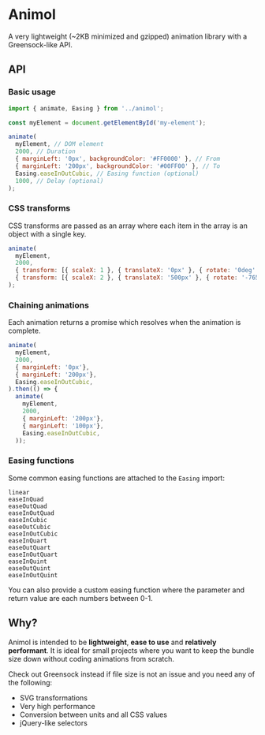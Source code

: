 # Animol

A very lightweight (~2KB minimized and gzipped) animation library with a Greensock-like API.

## API

### Basic usage
```javascript
import { animate, Easing } from '../animol';

const myElement = document.getElementById('my-element');

animate(
  myElement, // DOM element
  2000, // Duration
  { marginLeft: '0px', backgroundColor: '#FF0000' }, // From
  { marginLeft: '200px', backgroundColor: '#00FF00' }, // To
  Easing.easeInOutCubic, // Easing function (optional)
  1000, // Delay (optional)
);
```

### CSS transforms
CSS transforms are passed as an array where each item in the array is an object with a single key.

```javascript
animate(
  myElement,
  2000,
  { transform: [{ scaleX: 1 }, { translateX: '0px' }, { rotate: '0deg' }] },
  { transform: [{ scaleX: 2 }, { translateX: '500px' }, { rotate: '-765deg' }] },
);
```

### Chaining animations
Each animation returns a promise which resolves when the animation is complete.
```javascript
animate(
  myElement,
  2000,
  { marginLeft: '0px'},
  { marginLeft: '200px'},
  Easing.easeInOutCubic,
).then(() => {
  animate(
    myElement,
    2000,
    { marginLeft: '200px'},
    { marginLeft: '100px'},
    Easing.easeInOutCubic,
  ));
```

### Easing functions
Some common easing functions are attached to the `Easing` import:
```
linear
easeInQuad
easeOutQuad
easeInOutQuad
easeInCubic
easeOutCubic
easeInOutCubic
easeInQuart
easeOutQuart
easeInOutQuart
easeInQuint
easeOutQuint
easeInOutQuint
```

You can also provide a custom easing function where the parameter and return value are each numbers between 0-1.

## Why?
Animol is intended to be **lightweight**, **ease to use** and **relatively performant**. It is ideal for small projects where you want to keep the bundle size down without coding animations from scratch.

Check out Greensock instead if file size is not an issue and you need any of the following:
 * SVG transformations
 * Very high performance
 * Conversion between units and all CSS values
 * jQuery-like selectors
